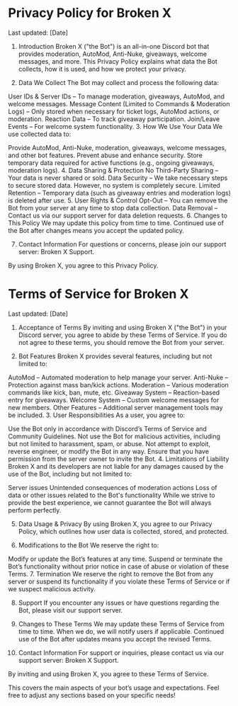 # Privacy Policy for Broken X
Last updated: [Date]

1. Introduction
Broken X ("the Bot") is an all-in-one Discord bot that provides moderation, AutoMod, Anti-Nuke, giveaways, welcome messages, and more. This Privacy Policy explains what data the Bot collects, how it is used, and how we protect your privacy.

2. Data We Collect
The Bot may collect and process the following data:

User IDs & Server IDs – To manage moderation, giveaways, AutoMod, and welcome messages.
Message Content (Limited to Commands & Moderation Logs) – Only stored when necessary for ticket logs, AutoMod actions, or moderation.
Reaction Data – To track giveaway participation.
Join/Leave Events – For welcome system functionality.
3. How We Use Your Data
We use collected data to:

Provide AutoMod, Anti-Nuke, moderation, giveaways, welcome messages, and other bot features.
Prevent abuse and enhance security.
Store temporary data required for active functions (e.g., ongoing giveaways, moderation logs).
4. Data Sharing & Protection
No Third-Party Sharing – Your data is never shared or sold.
Data Security – We take necessary steps to secure stored data. However, no system is completely secure.
Limited Retention – Temporary data (such as giveaway entries and moderation logs) is deleted after use.
5. User Rights & Control
Opt-Out – You can remove the Bot from your server at any time to stop data collection.
Data Removal – Contact us via our support server for data deletion requests.
6. Changes to This Policy
We may update this policy from time to time. Continued use of the Bot after changes means you accept the updated policy.

7. Contact Information
For questions or concerns, please join our support server: Broken X Support.

By using Broken X, you agree to this Privacy Policy.




# Terms of Service for Broken X
Last updated: [Date]

1. Acceptance of Terms
By inviting and using Broken X ("the Bot") in your Discord server, you agree to abide by these Terms of Service. If you do not agree to these terms, you should remove the Bot from your server.

2. Bot Features
Broken X provides several features, including but not limited to:

AutoMod – Automated moderation to help manage your server.
Anti-Nuke – Protection against mass ban/kick actions.
Moderation – Various moderation commands like kick, ban, mute, etc.
Giveaway System – Reaction-based entry for giveaways.
Welcome System – Custom welcome messages for new members.
Other Features – Additional server management tools may be included.
3. User Responsibilities
As a user, you agree to:

Use the Bot only in accordance with Discord’s Terms of Service and Community Guidelines.
Not use the Bot for malicious activities, including but not limited to harassment, spam, or abuse.
Not attempt to exploit, reverse engineer, or modify the Bot in any way.
Ensure that you have permission from the server owner to invite the Bot.
4. Limitations of Liability
Broken X and its developers are not liable for any damages caused by the use of the Bot, including but not limited to:

Server issues
Unintended consequences of moderation actions
Loss of data or other issues related to the Bot's functionality
While we strive to provide the best experience, we cannot guarantee the Bot will always perform perfectly.

5. Data Usage & Privacy
By using Broken X, you agree to our Privacy Policy, which outlines how user data is collected, stored, and protected.

6. Modifications to the Bot
We reserve the right to:

Modify or update the Bot’s features at any time.
Suspend or terminate the Bot’s functionality without prior notice in case of abuse or violation of these Terms.
7. Termination
We reserve the right to remove the Bot from any server or suspend its functionality if you violate these Terms of Service or if we suspect malicious activity.

8. Support
If you encounter any issues or have questions regarding the Bot, please visit our support server.

9. Changes to These Terms
We may update these Terms of Service from time to time. When we do, we will notify users if applicable. Continued use of the Bot after updates means you accept the revised Terms.

10. Contact Information
For support or inquiries, please contact us via our support server: Broken X Support.

By inviting and using Broken X, you agree to these Terms of Service.

This covers the main aspects of your bot’s usage and expectations. Feel free to adjust any sections based on your specific needs!







